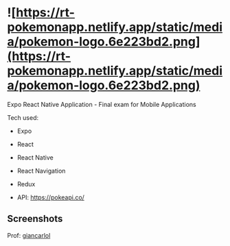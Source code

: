 
# ![https://rt-pokemonapp.netlify.app/static/media/pokemon-logo.6e223bd2.png](https://rt-pokemonapp.netlify.app/static/media/pokemon-logo.6e223bd2.png)

Expo React Native Application - Final exam for Mobile Applications

Tech used:

* Expo
* React
* React Native
* React Navigation
* Redux

* API: <https://pokeapi.co/>

## Screenshots

Prof: [giancarlol](https://github.com/giancarlol)
